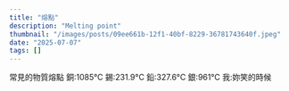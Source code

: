```yaml
---
title: "熔點"
description: "Melting point"
thumbnail: "/images/posts/09ee661b-12f1-40bf-8229-36781743640f.jpeg"
date: "2025-07-07"
tags: []
---
```


常見的物質熔點
銅:1085°C
錫:231.9°C
鉛:327.6°C
銀:961°C
我:妳笑的時候

